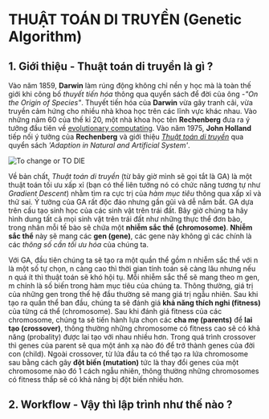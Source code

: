 # THUẬT TOÁN DI TRUYỀN (Genetic Algorithm)

## 1. Giới thiệu - Thuật toán di truyền là gì ?
  
Vào năm 1859, **Darwin** làm rúng động không chỉ nền y học mà là toàn thế giới khi công bố _thuyết tiến hóa_ thông qua quyển sách để đời của ông -*"On the Origin of Species"*. Thuyết tiến hóa của **Darwin** vừa gây tranh cãi, vừa truyền cảm hứng cho nhiều nhà khoa học trên các lĩnh vực khác nhau. Vào những năm 60 của thế kỉ 20, một nhà khoa học tên **Rechenberg** đưa ra ý tưởng đầu tiên về [evolutionary computating](https://en.wikipedia.org/wiki/Evolutionary_computation). Vào năm 1975, **John Holland** tiếp nối ý tưởng của **Rechenberg** và giới thiệu [_Thuật toán di truyền_](https://en.wikipedia.org/wiki/Genetic_algorithm) qua quyển sách _'Adaption in Natural and Artificial System'_.

![To change or TO DIE](https://tulip4attoo.github.io/assets/img/chrome-trex/es_bear.jpeg)
  
Về bản chất, _Thuật toán di truyền_ (từ bây giờ mình sẽ gọi tắt là GA) là một thuật toán tối ưu xấp xỉ (bạn có thế liên tưởng nó có chức năng tương tự như _Gradient Descent_) nhằm tìm ra cực trị của _hàm mục tiêu_ thông qua xấp xỉ và thử sai. Ý tưởng của GA rất độc đáo nhưng gần gũi và dễ nắm bắt. GA dựa trên cấu tạo sinh học của các sinh vật trên trái đất. Bây giờ chúng ta hãy hình dung tất cả mọi sinh vật trên trái đất như những thực thể đơn bào, trong nhân mỗi tế bào sẽ chứa một **nhiễm sắc thể** **(chromosome)**. **Nhiễm sắc thể** này sẽ mang các **gen (gene)**, các gene này không gì các chính là các _thông số cần tối ưu hóa_ của chúng ta.

Với GA, đầu tiên chúng ta sẽ tạo ra một quần thể gồm n nhiễm sắc thể với n là một số tự chọn, n càng cao thì thời gian tính toán sẽ càng lâu nhưng nếu n quá ít thì thuật toán sẽ khó hội tụ. Mỗi nhiễm sắc thể sẽ mang theo m gen, m chính là số biến trong hàm mục tiêu của chúng ta. Thông thường, giá trị của những gen trong thế hệ đầu thường sẽ mang giá trị ngẫu nhiên. Sau khi tạo ra quần thể ban đầu, chúng ta sẽ đánh giá __khả năng thích nghi (fitness)__ của từng cá thể (chromosome). Sau khi đánh giá fitness của các chromosome, chúng ta sẽ tiến hành lựa chọn các __cha mẹ (parents)__ để __lai tạo (crossover)__, thông thường những chromosome có fitness cao sẽ có khả năng (probality) được lai tạo với nhau nhiều hơn. Trong quá trình crossover thì genes của parent sẽ qua một ánh xạ nào đó để trở thành genes của đời con (child). Ngoài crossover, từ lứa đầu ta có thể tạo ra lứa chromosome sau bằng cách gây __đột biến (mutation)__ tức là thay đổi genes của một chromosome nào đó 1 cách ngẫu nhiên, thông thường những chromosomes có fitness thấp sẽ có khả năng bị đột biến nhiều hơn. 

## 2. Workflow - Vậy thì lập trình như thế nào ?
